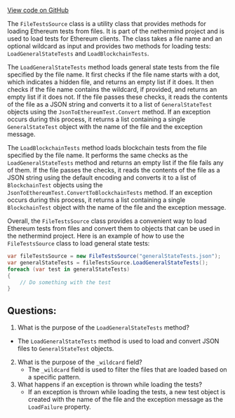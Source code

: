 [View code on GitHub](https://github.com/nethermindeth/nethermind/Ethereum.Test.Base/FileTestsSource.cs)

The `FileTestsSource` class is a utility class that provides methods for loading Ethereum tests from files. It is part of the nethermind project and is used to load tests for Ethereum clients. The class takes a file name and an optional wildcard as input and provides two methods for loading tests: `LoadGeneralStateTests` and `LoadBlockchainTests`.

The `LoadGeneralStateTests` method loads general state tests from the file specified by the file name. It first checks if the file name starts with a dot, which indicates a hidden file, and returns an empty list if it does. It then checks if the file name contains the wildcard, if provided, and returns an empty list if it does not. If the file passes these checks, it reads the contents of the file as a JSON string and converts it to a list of `GeneralStateTest` objects using the `JsonToEthereumTest.Convert` method. If an exception occurs during this process, it returns a list containing a single `GeneralStateTest` object with the name of the file and the exception message.

The `LoadBlockchainTests` method loads blockchain tests from the file specified by the file name. It performs the same checks as the `LoadGeneralStateTests` method and returns an empty list if the file fails any of them. If the file passes the checks, it reads the contents of the file as a JSON string using the default encoding and converts it to a list of `BlockchainTest` objects using the `JsonToEthereumTest.ConvertToBlockchainTests` method. If an exception occurs during this process, it returns a list containing a single `BlockchainTest` object with the name of the file and the exception message.

Overall, the `FileTestsSource` class provides a convenient way to load Ethereum tests from files and convert them to objects that can be used in the nethermind project. Here is an example of how to use the `FileTestsSource` class to load general state tests:

```csharp
var fileTestsSource = new FileTestsSource("generalStateTests.json");
var generalStateTests = fileTestsSource.LoadGeneralStateTests();
foreach (var test in generalStateTests)
{
    // Do something with the test
}
```
## Questions: 
 1. What is the purpose of the `LoadGeneralStateTests` method?
   - The `LoadGeneralStateTests` method is used to load and convert JSON files to `GeneralStateTest` objects.
2. What is the purpose of the `_wildcard` field?
   - The `_wildcard` field is used to filter the files that are loaded based on a specific pattern.
3. What happens if an exception is thrown while loading the tests?
   - If an exception is thrown while loading the tests, a new test object is created with the name of the file and the exception message as the `LoadFailure` property.